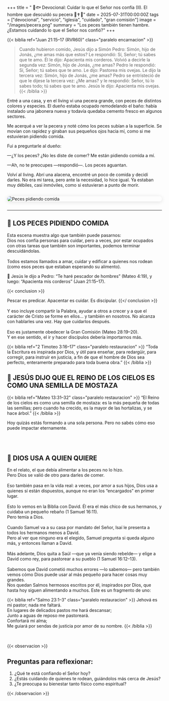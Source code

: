 +++
title = " 🌿🐟 Devocional: Cuidar lo que el Señor nos confía (II). El hombre que descuidó su pecera 🐑✝️🌷"
date = 2025-07-31T00:00:00Z
tags = ["devocional", "servicio", "iglesia", "cuidado", "gran comisión"]
image = "/images/pecera.png"
summary = "Los peces también tienen hambre. ¿Estamos cuidando lo que el Señor nos confió?"
+++

{{< biblia ref="Juan 21:15–17 (RVR60)" class="paralelo encarnacion" >}}
> Cuando hubieron comido, Jesús dijo a Simón Pedro: Simón, hijo de Jonás, ¿me amas más que estos? Le respondió: Sí, Señor; tú sabes que te amo. Él le dijo: Apacienta mis corderos. Volvió a decirle la segunda vez: Simón, hijo de Jonás, ¿me amas? Pedro le respondió: Sí, Señor; tú sabes que te amo. Le dijo: Pastorea mis ovejas. Le dijo la tercera vez: Simón, hijo de Jonás, ¿me amas? Pedro se entristeció de que le dijese la tercera vez: ¿Me amas? y le respondió: Señor, tú lo sabes todo; tú sabes que te amo. Jesús le dijo: Apacienta mis ovejas.
{{< /biblia >}}

Entré a una casa, y en el living vi una pecera grande, con peces de distintos colores y especies.
El dueño estaba ocupado remodelando el baño: había instalado una jabonera nueva y todavía quedaba cemento fresco en algunos sectores.

Me acerqué a ver la pecera y noté cómo los peces subían a la superficie.
Se movían con rapidez y giraban sus pequeños ojos hacia mí, como si me estuvieran pidiendo comida.

Fui a preguntarle al dueño:

—¿Y los peces? ¿No les diste de comer? Me están pidiendo comida a mí.

—Ah, no te preocupes —respondió—. Los peces aguantan.

Volví al living. Abrí una alacena, encontré un poco de comida y decidí darles.
No era mi tarea, pero ante la necesidad, lo hice igual.
Ya estaban muy débiles, casi inmóviles, como si estuvieran a punto de morir.

<img src="/images/pecera.png" 
     alt="Peces pidiendo comida"
     style="display: block; 
            margin: 2em auto; 
            max-width: 100%; 
            height: auto; 
            border-radius: 18px; 
            box-shadow: 0 2px 14px rgba(0,0,0,0.12);" />

---

## 🐠 LOS PECES PIDIENDO COMIDA

Esta escena muestra algo que también puede pasarnos:  
Dios nos confía personas para cuidar, pero a veces, por estar ocupados con otras tareas que también son importantes, podemos terminar descuidándolas.
<br></br>
Todos estamos llamados a amar, cuidar y edificar a quienes nos rodean (como esos peces que estaban esperando su alimento).

📖 Jesús le dijo a Pedro:
“Te haré pescador de hombres” (Mateo 4:19),
y luego: “Apacienta mis corderos” (Juan 21:15–17).


{{< conclusion >}}

Pescar es predicar. Apacentar es cuidar. Es discipular.
{{</ conclusion >}}
<br></br>
Y eso incluye compartir la Palabra, ayudar a otros a crecer y a que el carácter de Cristo se forme en ellos… y también en nosotros. No alcanza con hablarles una vez. Hay que cuidarlos después.
<br></br>
Eso es justamente obedecer la Gran Comisión (Mateo 28:19–20).  
Y en ese sentido, el ir y hacer discípulos debería importarnos más.

{{< biblia ref="2 Timoteo 3:16–17" class="paralelo restauracion" >}}
“Toda la Escritura es inspirada por Dios, y útil para enseñar, para redargüir, para corregir, para instruir en justicia, a fin de que el hombre de Dios sea perfecto, enteramente preparado para toda buena obra.”
{{< /biblia >}}


## 🌱 JESÚS DIJO QUE EL REINO DE LOS CIELOS ES COMO UNA SEMILLA DE MOSTAZA

{{< biblia ref="Mateo 13:31–32" class="paralelo restauracion" >}}
“El Reino de los cielos es como una semilla de mostaza: es la más pequeña de todas las semillas; pero cuando ha crecido, es la mayor de las hortalizas, y se hace árbol.”
{{< /biblia >}}

Hoy quizás estás formando a una sola persona. Pero no sabés cómo eso puede impactar eternamente.

<br></br>
## 📜 DIOS USA A QUIEN QUIERE

En el relato, el que debía alimentar a los peces no lo hizo.  
Pero Dios se valió de otro para darles de comer.
<br></br>
Eso también pasa en la vida real: a veces, por amor a sus hijos, Dios usa a quienes sí están dispuestos, aunque no eran los “encargados” en primer lugar.
<br></br>
Esto lo vemos en la Biblia con David. Él era el más chico de sus hermanos, y cuidaba un pequeño rebaño (1 Samuel 16:11).  
Pero temía a Dios.
<br></br>
Cuando Samuel va a su casa por mandato del Señor, Isaí le presenta a todos los hermanos menos a David.  
Pero al ver que ninguno era el elegido, Samuel pregunta si queda alguno más, y entonces llaman a David.
<br></br>
Más adelante, Dios quita a Saúl —que ya venía siendo rebelde— y elige a David como rey, para pastorear a su pueblo (1 Samuel 16:12–13).
<br></br>
Sabemos que David cometió muchos errores —lo sabemos— pero también vemos cómo Dios puede usar al más pequeño para hacer cosas muy grandes.  
Nos quedan Salmos hermosos escritos por él, inspirados por Dios, que hasta hoy siguen alimentando a muchos.
Este es un fragmento de uno:


{{< biblia ref="Salmo 23:1–3" class="paralelo restauracion" >}}
Jehová es mi pastor; nada me faltará.  
En lugares de delicados pastos me hará descansar;  
Junto a aguas de reposo me pastoreará.  
Confortará mi alma;  
Me guiará por sendas de justicia por amor de su nombre.
{{< /biblia >}}

<br></br>
{{< observacion >}}
## Preguntas para reflexionar:

1. ¿Qué te está confiando el Señor hoy?  
2. ¿Estás cuidando de quienes te rodean, guiándolos más cerca de Jesús?  
3. ¿Te preocupa su bienestar tanto físico como espiritual?

{{< /observacion >}}
